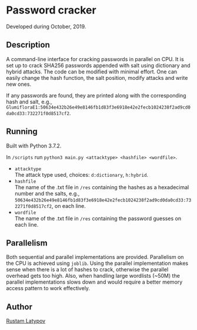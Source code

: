 # Password cracker 

Developed during October, 2019.

## Description

A command-line interface for cracking passwords in parallel on CPU. It is set up to crack SHA256 passwords appended with salt using dictionary and hybrid attacks. The code can be modified with minimal effort. One can easily change the hash function, the salt position, modify attacks and write new ones.

If any passwords are found, they are printed along with the corresponding hash and salt, e.g., `GlumifloraE1:50634e432b26e49e8146fb1d83f3e6918e42e2fecb1024238f2ad9cd0da0cd33:732271f0d8517cf2`.


## Running

Built with Python 3.7.2.

In `/scripts` run `python3 main.py <attacktype> <hashfile> <wordfile>`. <br/>

- `attacktype` <br/>
The attack type used, choices: `d:dictionary`, `h:hybrid`.
- `hashfile` <br/>
The name of the .txt file in `/res` containing the hashes as a hexadecimal number and the salts, e.g.,  `50634e432b26e49e8146fb1d83f3e6918e42e2fecb1024238f2ad9cd0da0cd33:732271f0d8517cf2`, on each line.
- `wordfile` <br/>
The name of the .txt file in `/res` containing the password guesses on each line. 


## Parallelism
Both sequential and parallel implementations are provided. Parallelism on the CPU is achieved using `joblib`. Using the parallel implementation makes sense when there is a lot of hashes to crack, otherwise the parallel overhead gets too high. Also, when handling large wordlists (~50M) the parallel implementations slows down and would require a better memory access pattern to work effectively.


## Author

[Rustam Latypov](mailto:rustam.latypov@aalto.fi)
